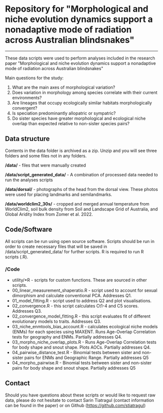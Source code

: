 # Repository for "Morphological and niche evolution dynamics support a nonadaptive mode of radiation across Australian blindsnakes"

---

These data scripts were used to perform analyses included in the research paper "Morphological and niche evolution dynamics support a nonadaptive mode of radiation across Australian blindsnakes" 

Main questions for the study:

1. What are the main axes of morphological variation?
1. Does variation in morphology among species correlate with their current environments? 
1. Are lineages that occupy ecologically similar habitats morphologically convergent? 
1. Is speciation predominantly allopatric or sympatric? 
1. Do sister species have greater morphological and ecological niche overlap than expected relative to non-sister species pairs?

## Data structure

Contents in the data folder is archived as a zip. Unzip and you will see three folders and some files not in any folders. 

**/data/** - files that were manually created

**/data/script_generated_data/** - A combination of processed data needed to run the analyses scripts

**/data/dorsal/** - photographs of the head from the dorsal view. These photos were used for placing landmarks and semilandmarks. 

**/data/worldclim2_30s/** - cropped and merged annual temperature from WorldClim2, soil bulk density from Soil and Landscape Grid of Australia, and Global Aridity Index from Zomer et al. 2022. 

## Code/Software

All scripts can be run using open source software. Scripts should be run in order to create necessary files that will be saved in /data/script_generated_data/ for further scripts. R is required to run R scripts (.R).

### /Code

  - utility/*R - scripts for custom functions. These are sourced in other scripts.
  - 00_linear_measurement_shaperatio.R - script used to account for sexual dimorphism and calculate conventional PCA. Addresses Q1.
  - 01_model_fitting.R - script used to address Q2 and plot visualisations.
  - 02_convergence.R - this script calculates Ct1-4 and C5 scores. Addresses Q3.
  - 02_convergence_model_fitting.R - this script evaluates fit of different evolutionary models to traits. Addresses Q3.
  - 03_niche_enmtools_bias_account.R - calculates ecological niche models (ENMs) for each species using MAXENT. Runs Age-Overlap Correlation tests for geography and ENMs. Partially addresses Q4.
  - 03_morpho_niche_overlap_plots.R - Runs Age-Overlap Correlation tests for body shape and snout shape. Plots AOCs. Partially addresses Q4. 
  - 04_pairwise_distance_test.R - Binomial tests between sister and non-sister pairs for ENMs and Geographic Range. Partially addresses Q5
  - 04_morpho_pairwise.R -  Binomial tests between sister and non-sister pairs for body shape and snout shape. Partially addresses Q5

## Contact

Should you have questions about these scripts or would like to request raw data, please do not hesitate to contact Sarin Tiatragul (contact information can be found in the paper) or on Github (https://github.com/stiatragul)
